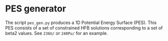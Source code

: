 # PES generator

The script `pes_gen.py` produces a 1D Potential Energy Surface (PES).
This PES consists of a set of constrained HFB solutions corresponding to a set of beta2 values.
See `236U/` or `240Pu/` for an example.
